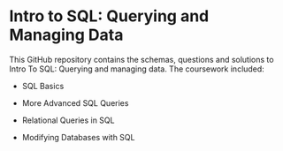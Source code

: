 # Intro to SQL: Querying and Managing Data
This GitHub repository contains the schemas, questions and solutions to Intro To SQL: Querying and managing data. The coursework included:

  - SQL Basics

  - More Advanced SQL Queries

  - Relational Queries in SQL

  - Modifying Databases with SQL
